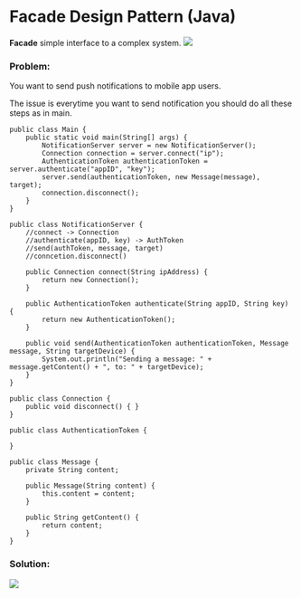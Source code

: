 # Facade Design Pattern (Java)

**Facade** simple interface to a complex system.
![](https://github.com/shamy1st/design-pattern-facade-java/blob/main/facade-uml.png)
### Problem: 
You want to send push notifications to mobile app users.

The issue is everytime you want to send notification you should do all these steps as in main.

    public class Main {
        public static void main(String[] args) {
            NotificationServer server = new NotificationServer();
            Connection connection = server.connect("ip");
            AuthenticationToken authenticationToken = server.authenticate("appID", "key");
            server.send(authenticationToken, new Message(message), target);
            connection.disconnect();
        }
    }

    public class NotificationServer {
        //connect -> Connection
        //authenticate(appID, key) -> AuthToken
        //send(authToken, message, target)
        //conncetion.disconnect()
        
        public Connection connect(String ipAddress) {
            return new Connection();
        }
        
        public AuthenticationToken authenticate(String appID, String key) {
            return new AuthenticationToken();
        }
        
        public void send(AuthenticationToken authenticationToken, Message message, String targetDevice) {
            System.out.println("Sending a message: " + message.getContent() + ", to: " + targetDevice);
        }
    }

    public class Connection {
        public void disconnect() { }
    }

    public class AuthenticationToken {

    }

    public class Message {
        private String content;

        public Message(String content) {
            this.content = content;
        }

        public String getContent() {
            return content;
        }
    }
### Solution:
![](https://github.com/shamy1st/design-pattern-facade-java/blob/main/facade-solution-uml.png)
